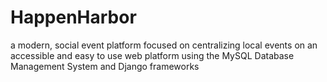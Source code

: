# HappenHarbor
a modern, social event platform focused on centralizing local events on an accessible and easy to use web platform using the MySQL Database Management System and Django frameworks
